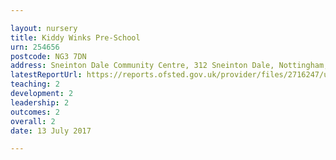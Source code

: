 ```yaml
---

layout: nursery
title: Kiddy Winks Pre-School
urn: 254656
postcode: NG3 7DN
address: Sneinton Dale Community Centre, 312 Sneinton Dale, Nottingham, NG3 7DN
latestReportUrl: https://reports.ofsted.gov.uk/provider/files/2716247/urn/254656.pdf
teaching: 2
development: 2
leadership: 2
outcomes: 2
overall: 2
date: 13 July 2017

---
```

